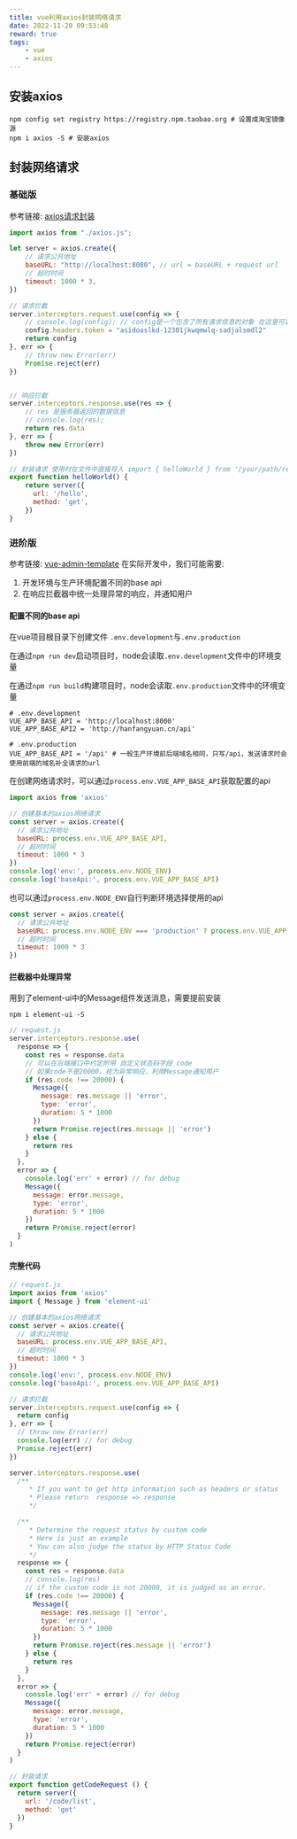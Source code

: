 ```yaml
---
title: vue利用axios封装网络请求
date: 2022-11-20 09:53:48
reward: true
tags: 
    - vue
    - axios
---
```


## 安装axios

```
npm config set registry https://registry.npm.taobao.org # 设置成淘宝镜像源
npm i axios -S # 安装axios
```

## 封装网络请求

### 基础版
参考链接: [axios请求封装](https://blog.csdn.net/m0_61255374/article/details/122295726)
<!-- more -->
```javascript
import axios from "./axios.js";

let server = axios.create({
	// 请求公共地址
    baseURL: "http://localhost:8080", // url = baseURL + request url
    // 超时时间
    timeout: 1000 * 3,
})

// 请求拦截
server.interceptors.request.use(config => {
	// console.log(config); // config是一个包含了所有请求信息的对象 在这里可以修改config对象 修改之后需要返回config对象 请求才会正常进行
    config.headers.token = "asidoaslkd-12301jkwqmwlq-sadjalsmdl2"
    return config
}, err => {
    // throw new Error(err)
    Promise.reject(err)
})


// 响应拦截
server.interceptors.response.use(res => {
    // res 是服务器返回的数据信息
    // console.log(res);
    return res.data
}, err => {
    throw new Error(err)
})

// 封装请求 使用时在文件中直接导入 import { helloWorld } from '/your/path/request'
export function helloWorld() {
    return server({
      url: '/hello',
      method: 'get',
    })
}

```
### 进阶版
参考链接: [vue-admin-template](https://github.com/PanJiaChen/vue-admin-template)
在实际开发中，我们可能需要:
1. 开发环境与生产环境配置不同的base api
2. 在响应拦截器中统一处理异常的响应，并通知用户

#### 配置不同的base api
在vue项目根目录下创建文件 `.env.development`与`.env.production`

在通过`npm run dev`启动项目时，node会读取`.env.development`文件中的环境变量

在通过`npm run build`构建项目时，node会读取`.env.production`文件中的环境变量

```
# .env.development
VUE_APP_BASE_API = 'http://localhost:8000'
VUE_APP_BASE_API2 = 'http://hanfangyuan.cn/api'
```

```
# .env.production
VUE_APP_BASE_API = '/api' # 一般生产环境前后端域名相同，只写/api，发送请求时会使用前端的域名补全请求的url
```
在创建网络请求时，可以通过`process.env.VUE_APP_BASE_API`获取配置的api
```javascript
import axios from 'axios'

// 创建基本的axios网络请求
const server = axios.create({
  // 请求公共地址
  baseURL: process.env.VUE_APP_BASE_API,
  // 超时时间
  timeout: 1000 * 3
})
console.log('env:', process.env.NODE_ENV)
console.log('baseApi:', process.env.VUE_APP_BASE_API)

```
也可以通过`process.env.NODE_ENV`自行判断环境选择使用的api
```javascript
const server = axios.create({
  // 请求公共地址
  baseURL: process.env.NODE_ENV === 'production' ? process.env.VUE_APP_BASE_API : process.env.VUE_APP_BASE_API2,
  // 超时时间
  timeout: 1000 * 3
})
```
#### 拦截器中处理异常
用到了element-ui中的Message组件发送消息，需要提前安装
```
npm i element-ui -S
```

```javascript
// request.js
server.interceptors.response.use(
  response => {
    const res = response.data
    // 可以在后端接口中约定附带 自定义状态码字段 code
    // 如果code不是20000，视为异常响应，利用Message通知用户
    if (res.code !== 20000) {
      Message({
        message: res.message || 'error',
        type: 'error',
        duration: 5 * 1000
      })
      return Promise.reject(res.message || 'error')
    } else {
      return res
    }
  },
  error => {
    console.log('err' + error) // for debug
    Message({
      message: error.message,
      type: 'error',
      duration: 5 * 1000
    })
    return Promise.reject(error)
  }
)
```

#### 完整代码
```javascript
// request.js
import axios from 'axios'
import { Message } from 'element-ui'

// 创建基本的axios网络请求
const server = axios.create({
  // 请求公共地址
  baseURL: process.env.VUE_APP_BASE_API,
  // 超时时间
  timeout: 1000 * 3
})
console.log('env:', process.env.NODE_ENV)
console.log('baseApi:', process.env.VUE_APP_BASE_API)

// 请求拦截
server.interceptors.request.use(config => {
  return config
}, err => {
  // throw new Error(err)
  console.log(err) // for debug
  Promise.reject(err)
})

server.interceptors.response.use(
  /**
     * If you want to get http information such as headers or status
     * Please return  response => response
     */

  /**
     * Determine the request status by custom code
     * Here is just an example
     * You can also judge the status by HTTP Status Code
     */
  response => {
    const res = response.data
    // console.log(res)
    // if the custom code is not 20000, it is judged as an error.
    if (res.code !== 20000) {
      Message({
        message: res.message || 'error',
        type: 'error',
        duration: 5 * 1000
      })
      return Promise.reject(res.message || 'error')
    } else {
      return res
    }
  },
  error => {
    console.log('err' + error) // for debug
    Message({
      message: error.message,
      type: 'error',
      duration: 5 * 1000
    })
    return Promise.reject(error)
  }
)

// 封装请求
export function getCodeRequest () {
  return server({
    url: '/code/list',
    method: 'get'
  })
}

```